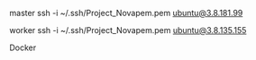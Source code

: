 master 
ssh -i ~/.ssh/Project_Novapem.pem ubuntu@3.8.181.99

worker 
ssh -i ~/.ssh/Project_Novapem.pem ubuntu@3.8.135.155

Docker

